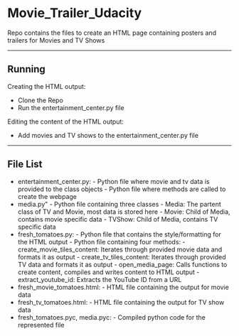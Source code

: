 # Movie_Trailer_Udacity

Repo contains the files to create an HTML page containing posters and trailers for Movies and TV Shows

--------
Running
--------
Creating the HTML output:
  - Clone the Repo
  - Run the entertainment_center.py file

Editing the content of the HTML output:
  - Add movies and TV shows to the entertainment_center.py file

---------- 
File List
----------
- entertainment_center.py: 
      - Python file where movie and tv data is provided to the class objects
      - Python file where methods are called to create the webpage
- media.py"
      - Python file containing three classes
          - Media: The partent class of TV and Movie, most data is stored here
          - Movie: Child of Media, contains movie specific data
          - TVShow: Child of Media, contains TV specific data
- fresh_tomatoes.py:
      - Python file that contains the style/formatting for the HTML output
      - Python file containing four methods:
          - create_movie_tiles_content: Iterates through provided movie data and formats it as output
          - create_tv_tiles_content: Iterates through provided TV data and formats it as output
          - open_media_page: Calls functions to create content, compiles and writes content to HTML output
          - extract_youtube_id: Extracts the YouTube ID from a URL
- fresh_movie_tomatoes.html:
      - HTML file containing the output for movie data
- fresh_tv_tomatoes.html: 
      - HTML file containing the output for TV show data
- fresh_tomatoes.pyc, media.pyc:
      - Compiled python code for the represented file
